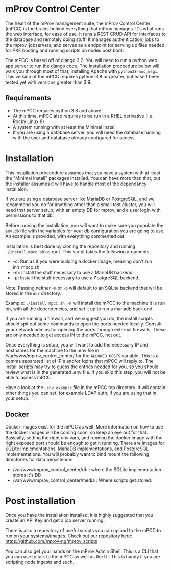 
# mProv Control Center
The heart of the mProv management suite, the mProv Control Center (mPCC) is the brains behind everything that mProv manages.  It's what runs the web interface, for ease of use.  It runs a REST CRUD API for interfaces to the database and remotely doing stuff.  It manages authentication, jobs to the mprov_jobservers, and serves as a endpoint for serving up files needed for PXE booting and running scripts on nodes post boot.

The mPCC is based off of django 3.2.  You will need to run a python web app server to run the django code.  The installation proceedure below will walk you through most of that, installing Apache with `python38-mod_wsgi`.  This version of the mPCC requires python-3.8 or greater, but hasn't been tested yet with versions greater than 3.9.

## Requirements
- The mPCC requires python 3.8 and above.  
- At this time, mPCC also requires to be run in a RHEL derivative (i.e. Rocky Linux 8)
- A system running with at least the Minimal Install
- If you are using a database server, you will need the database running with the user and database already configured for access.

# Installation
This installation proceedure assumes that you have a system with at least the "Minimal Install" packages installed.  You can have more than that, but the installer assumes it will have to handle most of the dependancy installaion.

If you are using a database server like MariaDB or PostgreSQL, and we recommend you do for anything other than a small test cluster, you will need that server setup, with an empty DB for mprov, and a user login with permissions to that db.

Before running the installation, you will want to make sure you populate the `env.db` file with the variables for your db configuration you are going to use.  An example is provided, with everything commented out.

Installation is best done by cloning the repository and running `./install_mpcc.sh` as root.  This script takes the following arguments:

- -d: Run as if you were building a docker image, meaning don't run init_mpcc.sh
- -m: Install the stuff necessary to use a MariaDB backend.
- -p: Install the stuff necessary to use a PostgreSQL backend.

Note: Passing neither `-m` or `-p` will default to an SQLite backend that will be stored in the `db/` directory.


Example: `./install_mpcc.sh -m` will install the mPCC to the machine it is run on, with all the dependencies, and set it up to run a mariadb back end.  

If you are running a firewall, and we suggest you do, the install scripts should spit out some commands to open the ports needed locally.  Consult your network admins for opening the ports through external firewalls.  These are only needed to get access IN to the mPCC, not out.

Once everything is setup, you will want to add the necessary IP and hostnames for the machine to the .env file in /var/www/mprov_control_center/ for the `ALLOWED_HOSTS` variable.  This is a comma separated list of IP's and/or fqdns that mPCC will reply to.  The install scripts may try to guess the entries needed for you, so you should review what is in the generated .env file. If you skip this step, you will not be able to access mPCC.

Have a look at the `.env.example` file in the mPCC top directory.  It will contain other things you can set, for example LDAP auth, if you are using that in your setup.


## Docker
Docker images exist for the mPCC as well.  More information on how to use the docker images will be coming soon, so keep an eye out for that.  Basically, setting the right env vars, and running the docker image with the right exposed port should be enough to get it running.  There are images for: SQLite implementations, MariaDB implementations, and PostgreSQL implementations.  You will probably want to bind mount the following directories for data persistence:

- /var/www/mprov_control_center/db : where the SQLite implementation stores it's DB
- /var/www/mprov_control_center/media : Where scripts get stored.

# Post installation
Once you have the installation installed, it is highly suggested that you create an API Key and get a job server running.

There is also a repository of useful scripts you can upload to the mPCC to run on your systems/images.  Check out our repository here: https://github.com/mprov-ng/mprov_scripts

You can also get your hands on the mProv Admin Shell.  This is a CLI that you can use to talk to the mPCC as well as the UI.  This is handy if you are scripting node ingests and such.

